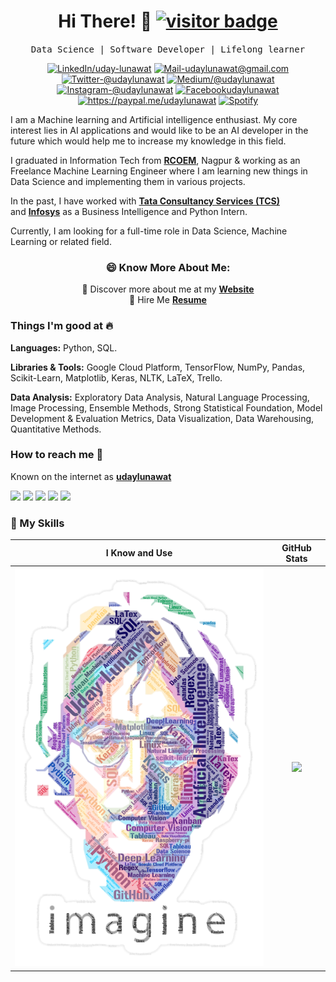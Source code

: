 <h1 align='center'> Hi There! 👋 <a href="#"><img src="https://https://visitor-badge.laobi.icu/badge?page_id=udaylunawat.visitor-badge" alt="visitor badge"></a></h1>
<p align='center'> <samp>Data Science | Software Developer | Lifelong learner</samp></p>

<div align="center">
  
<a href="https://www.linkedin.com/in/uday-lunawat" target="_blank"><img src="https://img.shields.io/badge/LinkedIn-%230077B5.svg?&style=flat-square&logo=linkedin&logoColor=white" alt="LinkedIn/uday-lunawat"></a>
<a href="mailto:udaylunawat@gmail.com" target="_blank"><img src="https://img.shields.io/badge/Mail_Me-c14438?style=flat-square&logo=Gmail&logoColor=white" alt="Mail-udaylunawat@gmail.com"></a>
<a href="https://twitter.com/udaylunawat" target="_blank"><img src="https://img.shields.io/badge/Twitter-1ca0f1?style=flat-square&labelColor=1ca0f1&logo=twitter&logoColor=white" alt="Twitter-@udaylunawat"></a>
<a href="https://medium.com/@udaylunawat" target="_blank"><img src="https://img.shields.io/badge/Medium-03a57a?style=flat-square&labelColor=000000&logo=Medium" alt="Medium/@udaylunawat"></a>
<a href="https://www.instagram.com/udaylunawat" target="_blank"><img src="https://img.shields.io/badge/Instagram-%23E4405F.svg?&style=flat-square&logo=instagram&logoColor=white" alt="Instagram-@udaylunawat"></a>
<a href="https://www.facebook.com/udaylunawat" target="_blank"><img src="https://img.shields.io/badge/Facebook-%231877F2.svg?&style=flat-square&logo=facebook&logoColor=white" alt="Facebookudaylunawat"></a>
<a href="https://paypal.me/udaylunawat" target="_blank"><img src="https://img.shields.io/badge/Paypal-00457C?style=flat-square&labelColor=000000&logo=PayPal" alt="https://paypal.me/udaylunawat"></a>
<a href="https://open.spotify.com/playlist/69Ez7Nck73tXmrbGSVXdJ6" target="_blank"><img src="https://img.shields.io/badge/Spotify-%231ED760.svg?&style=flat-square&logo=spotify&logoColor=white" alt="Spotify"></a>
</div>


I am a Machine learning and Artificial intelligence enthusiast. My core interest lies in AI applications and would like to be an AI developer in the future which would help me to increase my knowledge in this field.

I graduated in Information Tech from <a href="http://www.rknec.edu/" target="_blank">**RCOEM**</a>, Nagpur & working as an Freelance Machine Learning Engineer where I am learning new things in Data Science and implementing them in various projects.

In the past, I have worked with <a href="https://www.tcs.com/" target="_blank">**Tata Consultancy Services (TCS)**</a> and <a href="https://www.infosys.com/" target="_blank">**Infosys**</a> as a Business Intelligence and Python Intern.

Currently, I am looking for a full-time role in Data Science, Machine Learning or related field.

<div align="center">

### 😄 Know More About Me:
🔖 Discover more about me at my <a href="https://udaylunawat.github.io/" target="_blank">**Website**</a><br/>
💼 Hire Me <a href="https://drive.google.com/file/d/1tfqpUdc8Y6rTGiiIerb3YcKLzCB7AAlB/view?usp=sharing" target="_blank">**Resume**</a><br/>

</div>





### Things I'm good at :fire:

**Languages:**  Python, SQL.

**Libraries & Tools:** Google Cloud Platform, TensorFlow, NumPy, Pandas, Scikit-Learn, Matplotlib, Keras, NLTK, LaTeX, Trello.

**Data Analysis:** Exploratory Data Analysis, Natural Language Processing, Image Processing, Ensemble Methods, Strong Statistical Foundation, Model Development & Evaluation Metrics, Data Visualization, Data Warehousing, Quantitative Methods.

### **How to reach me 📱**
Known on the internet as **[udaylunawat](https://www.google.com/search?q=udaylunawat)**

[<img target="_blank" src="https://img.icons8.com/cotton/64/000000/whatsapp--v4.png"/>](https://wa.me/7020901969) [<img target="_blank" src="https://img.icons8.com/doodle/64/000000/skype--v1.png"/>](https://join.skype.com/invite/Xxhxebkfcp00) [<img target="_blank" src="https://img.icons8.com/doodle/64/000000/linkedin-circled.png"/>](https://www.linkedin.com/in/udaylunawat/) [<img target="_blank" src="https://img.icons8.com/dusk/64/000000/domain.png"/>](https://www.github.io/udaylunawat/) 
[<img src="https://img.icons8.com/dusk/64/000000/medium-new.png"/>](https://medium.com/@udaylunawat)

### 🔭 My Skills
 I Know and Use            |  GitHub Stats 
:-------------------------:|:-------------------------:
<img src="https://github.com/udaylunawat/udaylunawat/blob/master/img/lennon_word.png" alt="drawing" width="500"/> |  ![](https://github-readme-stats.vercel.app/api?username=udaylunawat&show_icons=true&hide=["prs"]&hide_rank=true&hide_border=true)
